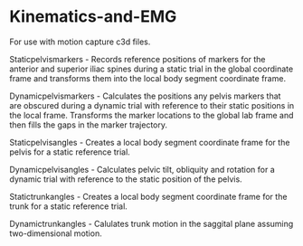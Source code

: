 # Kinematics-and-EMG
For use with motion capture c3d files.

Staticpelvismarkers - Records reference positions of markers for the anterior and superior iliac spines during a static trial in the global coordinate frame and transforms them into the local body segment coordinate frame.

Dynamicpelvismarkers - Calculates the positions any pelvis markers that are obscured during a dynamic trial with reference to their static positions in the local frame. Transforms the marker locations to the global lab frame and then fills the gaps in the marker trajectory.

Staticpelvisangles - Creates a local body segment coordinate frame for the pelvis for a static reference trial.

Dynamicpelvisangles - Calculates pelvic tilt, obliquity and rotation for a dynamic trial with reference to the static position of the pelvis.

Statictrunkangles - Creates a local body segment coordinate frame for the trunk for a static reference trial.

Dynamictrunkangles - Calulates trunk motion in the saggital plane assuming two-dimensional motion.



